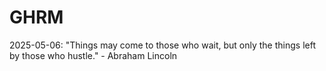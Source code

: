 # GHRM

2025-05-06: "Things may come to those who wait, but only the things left by those who hustle." - Abraham Lincoln
